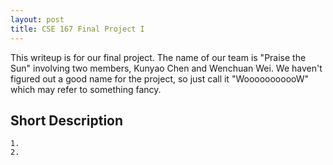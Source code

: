 ```yaml
---
layout: post
title: CSE 167 Final Project I
---
```


This writeup is for our final project. The name of our team is "Praise the Sun" involving two members, Kunyao Chen and Wenchuan Wei. We haven't figured out a good name for the project, so just call it "WooooooooooW" which may refer to something fancy.


## Short Description
    1. 
    2. 
